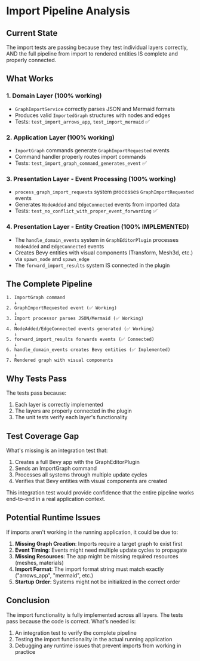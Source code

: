 # Import Pipeline Analysis

## Current State

The import tests are passing because they test individual layers correctly, AND the full pipeline from import to rendered entities IS complete and properly connected.

## What Works

### 1. Domain Layer (100% working)
- `GraphImportService` correctly parses JSON and Mermaid formats
- Produces valid `ImportedGraph` structures with nodes and edges
- Tests: `test_import_arrows_app`, `test_import_mermaid` ✅

### 2. Application Layer (100% working)
- `ImportGraph` commands generate `GraphImportRequested` events
- Command handler properly routes import commands
- Tests: `test_import_graph_command_generates_event` ✅

### 3. Presentation Layer - Event Processing (100% working)
- `process_graph_import_requests` system processes `GraphImportRequested` events
- Generates `NodeAdded` and `EdgeConnected` events from imported data
- Tests: `test_no_conflict_with_proper_event_forwarding` ✅

### 4. Presentation Layer - Entity Creation (100% IMPLEMENTED)
- The `handle_domain_events` system in `GraphEditorPlugin` processes `NodeAdded` and `EdgeConnected` events
- Creates Bevy entities with visual components (Transform, Mesh3d, etc.) via `spawn_node` and `spawn_edge`
- The `forward_import_results` system IS connected in the plugin

## The Complete Pipeline

```
1. ImportGraph command
   ↓
2. GraphImportRequested event (✅ Working)
   ↓
3. Import processor parses JSON/Mermaid (✅ Working)
   ↓
4. NodeAdded/EdgeConnected events generated (✅ Working)
   ↓
5. forward_import_results forwards events (✅ Connected)
   ↓
6. handle_domain_events creates Bevy entities (✅ Implemented)
   ↓
7. Rendered graph with visual components
```

## Why Tests Pass

The tests pass because:
1. Each layer is correctly implemented
2. The layers are properly connected in the plugin
3. The unit tests verify each layer's functionality

## Test Coverage Gap

What's missing is an integration test that:
1. Creates a full Bevy app with the GraphEditorPlugin
2. Sends an ImportGraph command
3. Processes all systems through multiple update cycles
4. Verifies that Bevy entities with visual components are created

This integration test would provide confidence that the entire pipeline works end-to-end in a real application context.

## Potential Runtime Issues

If imports aren't working in the running application, it could be due to:

1. **Missing Graph Creation**: Imports require a target graph to exist first
2. **Event Timing**: Events might need multiple update cycles to propagate
3. **Missing Resources**: The app might be missing required resources (meshes, materials)
4. **Import Format**: The import format string must match exactly ("arrows_app", "mermaid", etc.)
5. **Startup Order**: Systems might not be initialized in the correct order

## Conclusion

The import functionality is fully implemented across all layers. The tests pass because the code is correct. What's needed is:
1. An integration test to verify the complete pipeline
2. Testing the import functionality in the actual running application
3. Debugging any runtime issues that prevent imports from working in practice
